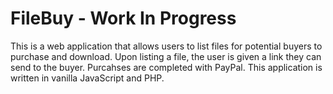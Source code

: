 # FileBuy - Work In Progress

This is a web application that allows users to list files for potential buyers to purchase and download. Upon listing a file, the user is given a link they can send to the buyer. Purcahses are completed with PayPal. This application is written in vanilla JavaScript and PHP.
